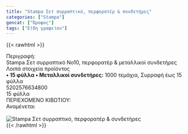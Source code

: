 ```yaml
---
title: "Stampa Σετ συρραπτικό, περφορατέρ & συνδετήρες"
categories: ["Stampa"]
gencat: ["Όροφος"]
tags: ["Είδη γραφείου"]
---
```

{{< rawhtml >}}

<div class="sload679"><div class="product"><div id="sistatika">Περιγραφή:</div><div class="alltext">Stampa Σετ συρραπτικό Νο10, περφορατέρ &amp; μεταλλικοί συνδετήρες</div><div id="loipa">Λοιπά στοιχεία προϊόντος</div><div class="alltext"><b>• 15 φύλλα • Μεταλλικοί συνδετήρες:</b> 1000 τεμάχια, Συρραφή έως 15 φύλλα</div><div id="barcode"><div id="barimage1"></div><span id="bartext">5202576634800</span></div><div id="varos"><div id="temimg"></div><span id="varostext">15 φύλλα</span></div><div id="kivotio">ΠΕΡΙΕΧΟΜΕΝΟ ΚΙΒΩΤΙΟΥ:<br>Αναμένεται</div><br><div class="pimg"><img alt="Stampa Σετ συρραπτικό, περφορατέρ &amp; συνδετήρες" title="Stampa Σετ συρραπτικό, περφορατέρ &amp; συνδετήρες" src="/media/images/stampa-set-syrraptiko-perforater-&amp;-syndethres.jpg"></div></div></div>
{{< /rawhtml >}}


